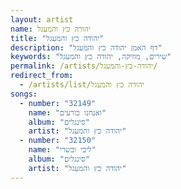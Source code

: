 ```yaml
---
layout: artist
name: יהודה כץ והמעגל
title: "יהודה כץ והמעגל"
description: "דף האמן יהודה כץ והמעגל"
keywords: "שירים, מוזיקה, יהודה כץ והמעגל"
permalink: /artists/יהודה-כץ-והמעגל/
redirect_from:
  - /artists/list/יהודה כץ והמעגל
songs:
  - number: "32149"
    name: "ואנחנו כורעים"
    album: "סינגלים"
    artist: "יהודה כץ והמעגל"
  - number: "32150"
    name: "ליבי ובשרי"
    album: "סינגלים"
    artist: "יהודה כץ והמעגל"
---
```

